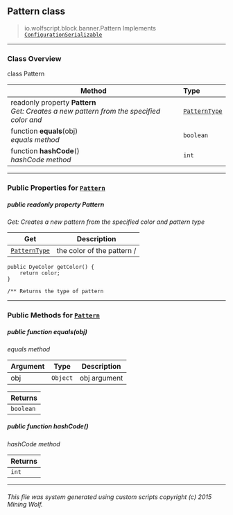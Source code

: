 ## Pattern __class__

>io.wolfscript.block.banner.Pattern
>Implements [`ConfigurationSerializable`](..\..\configuration\serialization\ConfigurationSerializable.md)

---

### Class Overview

class Pattern

Method | Type   
--- | :--- 
 readonly property __Pattern__ <br> _Get: Creates a new pattern from the specified color and_ | [`PatternType`](PatternType.md)
 function __equals__(obj) <br> _equals method_ | `boolean`
 function __hashCode__() <br> _hashCode method_ | `int`



---


### Public Properties for [`Pattern`](Pattern.md)

##### <a id='pattern'></a>public  readonly property __Pattern__

_Get: Creates a new pattern from the specified color and pattern type_

Get | Description
--- | --- 
[`PatternType`](PatternType.md) | the color of the pattern /
    public DyeColor getColor() {
        return color;
    }

    /** Returns the type of pattern



---

### Public Methods for [`Pattern`](Pattern.md)

##### <a id='equals'></a>public  function __equals__(obj)

_equals method_

Argument | Type | Description  
--- | --- | --- 
obj | `Object` | obj argument

Returns | 
--- | 
`boolean` |


##### <a id='hashcode'></a>public  function __hashCode__()

_hashCode method_

Returns | 
--- | 
`int` |


---


###### This file was system generated using custom scripts copyright (c) 2015 Mining Wolf.
	

